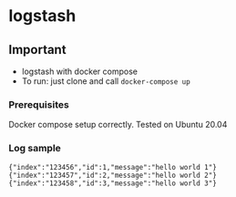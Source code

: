 # logstash

## Important
- logstash with docker compose
- To run: just clone and call `docker-compose up`

### Prerequisites 

Docker compose setup correctly. Tested on Ubuntu 20.04

### Log sample
```
{"index":"123456","id":1,"message":"hello world 1"}
{"index":"123457","id":2,"message":"hello world 2"}
{"index":"123458","id":3,"message":"hello world 3"}
```

